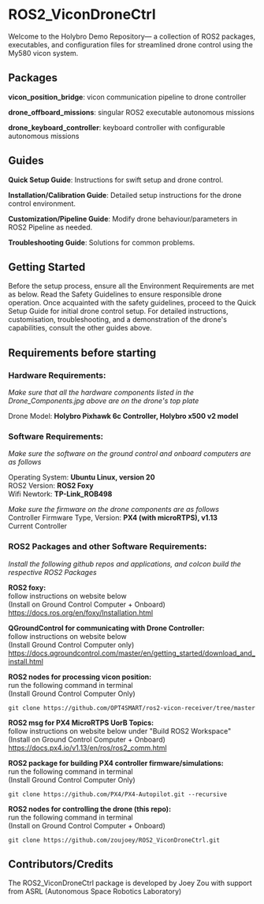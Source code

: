 # ROS2_ViconDroneCtrl

Welcome to the Holybro Demo Repository— a collection of ROS2 packages, executables, and configuration files for streamlined drone control using the My580 vicon system. 

## Packages

**vicon_position_bridge**: vicon communication pipeline to drone controller

**drone_offboard_missions**: singular ROS2 executable autonomous missions

**drone_keyboard_controller**: keyboard controller with configurable autonomous missions

## Guides

**Quick Setup Guide**: Instructions for swift setup and drone control.

**Installation/Calibration Guide**: Detailed setup instructions for the drone control 
environment.

**Customization/Pipeline Guide**: Modify drone behaviour/parameters in ROS2 Pipeline as needed.

**Troubleshooting Guide**: Solutions for common problems.

## Getting Started

Before the setup process, ensure all the Environment Requirements are met as below. Read the Safety Guidelines to ensure responsible drone operation. Once acquainted with the safety guidelines, proceed to the Quick Setup Guide for initial drone control setup.
For detailed instructions, customisation, troubleshooting, and a demonstration of the drone's capabilities, consult the other guides above.

## Requirements before starting 
### Hardware Requirements:
*Make sure that all the hardware components listed in the Drone_Components.jpg above are on the drone's top plate*  

Drone Model: **Holybro Pixhawk 6c Controller, Holybro x500 v2 model**

### Software Requirements: 
*Make sure the software on the ground control and onboard computers are as follows*   

Operating System: **Ubuntu Linux, version 20**  
ROS2 Version: **ROS2 Foxy**  
Wifi Newtork: **TP-Link_ROB498**

*Make sure the firmware on the drone components are as follows*   
Controller Firmware Type, Version: **PX4 (with microRTPS), v1.13**  
Current Controller

### ROS2 Packages and other Software Requirements:  
*Install the following github repos and applications, and colcon build the respective ROS2 Packages*  

**ROS2 foxy:**  
follow instructions on website below  
(Install on Ground Control Computer + Onboard)  
https://docs.ros.org/en/foxy/Installation.html 

**QGroundControl for communicating with Drone Controller:**  
follow instructions on website below  
(Install Ground Control Computer only)
https://docs.qgroundcontrol.com/master/en/getting_started/download_and_install.html    

**ROS2 nodes for processing vicon position:**  
run the following command in terminal  
(Install Ground Control Computer Only)
```
git clone https://github.com/OPT4SMART/ros2-vicon-receiver/tree/master
```    
**ROS2 msg for PX4 MicroRTPS UorB Topics:**  
follow instructions on website below under "Build ROS2 Workspace"  
(Install on Ground Control Computer + Onboard)  
https://docs.px4.io/v1.13/en/ros/ros2_comm.html  

**ROS2 package for building PX4 controller firmware/simulations:**  
run the following command in terminal  
(Install Ground Control Computer Only)

```
git clone https://github.com/PX4/PX4-Autopilot.git --recursive
```   
**ROS2 nodes for controlling the drone (this repo):**  
run the following command in terminal  
(Install on Ground Control Computer + Onboard)  
```
git clone https://github.com/zoujoey/ROS2_ViconDroneCtrl.git
```    

## Contributors/Credits

The ROS2_ViconDroneCtrl package is developed by Joey Zou with support from ASRL (Autonomous Space Robotics Laboratory)
